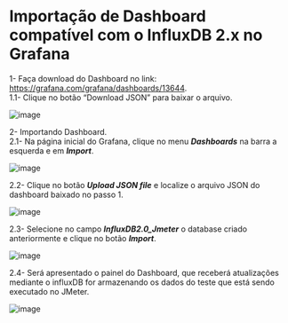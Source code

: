 # Importação de Dashboard compatível com o InfluxDB 2.x no Grafana

1- Faça download do Dashboard no link: https://grafana.com/grafana/dashboards/13644.  
1.1- Clique no botão “Download JSON” para baixar o arquivo.

![image](https://user-images.githubusercontent.com/126198206/221896741-3b862ce1-90fd-4f9a-bf70-01d9ba5a25af.png)

2- Importando Dashboard.  
2.1- Na página inicial do Grafana, clique no menu ***Dashboards*** na barra a esquerda e em ***Import***.

![image](https://user-images.githubusercontent.com/126198206/221897358-7aa45759-aeaf-4af9-87dc-20371bd84210.png)

2.2- Clique no botão ***Upload JSON file*** e localize o arquivo JSON do dashboard baixado no passo 1.

![image](https://user-images.githubusercontent.com/126198206/221897981-9ebea9f7-709d-4353-9199-250220ec3155.png)

2.3- Selecione no campo ***InfluxDB2.0_Jmeter*** o database criado anteriormente e clique no botão ***Import***.

![image](https://user-images.githubusercontent.com/126198206/221898151-8b44915f-af55-47b1-abca-72cd02abd8fa.png)

2.4- Será apresentado o painel do Dashboard, que receberá atualizações mediante o influxDB for armazenando os dados do teste que está sendo executado no JMeter.

![image](https://user-images.githubusercontent.com/126198206/221899433-63162d90-05a2-449e-8739-6a1585487513.png)
